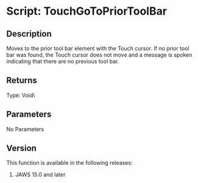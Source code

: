# Script: TouchGoToPriorToolBar

## Description

Moves to the prior tool bar element with the Touch cursor. If no prior
tool bar was found, the Touch cursor does not move and a message is
spoken indicating that there are no previous tool bar.

## Returns

Type: Void\

## Parameters

No Parameters

## Version

This function is available in the following releases:

1.  JAWS 15.0 and later
